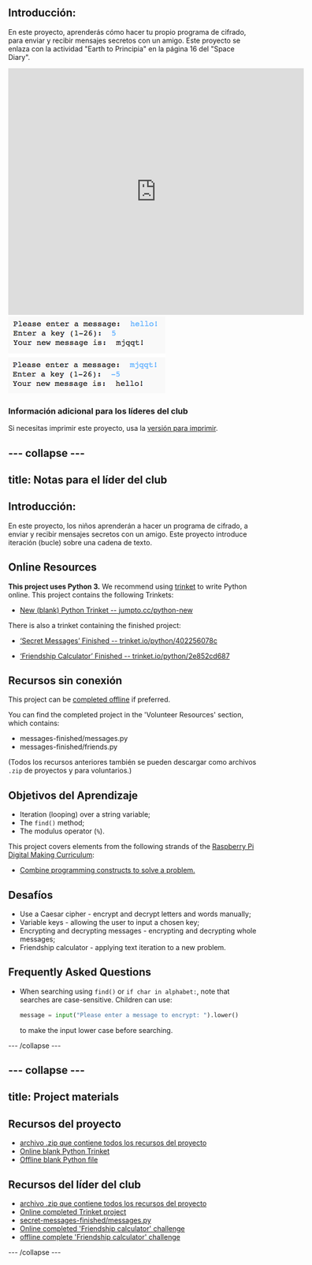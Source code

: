 ## Introducción:

En este proyecto, aprenderás cómo hacer tu propio programa de cifrado, para enviar y recibir mensajes secretos con un amigo. Este proyecto se enlaza con la actividad "Earth to Principia" en la página 16 del "Space Diary".

<div class="trinket">
  <iframe src="https://trinket.io/embed/python/402256078c?outputOnly=true&start=result" width="600" height="500" frameborder="0" marginwidth="0" marginheight="0" allowfullscreen>
  </iframe>
  <img src="images/messages-finished.png">
</div>

### Información adicional para los líderes del club

Si necesitas imprimir este proyecto, usa la [versión para imprimir](https://projects.raspberrypi.org/en/projects/secret-messages/print).

## \--- collapse \---

## title: Notas para el líder del club

## Introducción:

En este proyecto, los niños aprenderán a hacer un programa de cifrado, a enviar y recibir mensajes secretos con un amigo. Este proyecto introduce iteración (bucle) sobre una cadena de texto.

## Online Resources

**This project uses Python 3.** We recommend using [trinket](https://trinket.io/) to write Python online. This project contains the following Trinkets:

* [New (blank) Python Trinket -- jumpto.cc/python-new](http://jumpto.cc/python-new)

There is also a trinket containing the finished project:

* [‘Secret Messages’ Finished -- trinket.io/python/402256078c](https://trinket.io/python/402256078c)

* [‘Friendship Calculator’ Finished -- trinket.io/python/2e852cd687](https://trinket.io/python/2e852cd687)

## Recursos sin conexión

This project can be [completed offline](https://www.codeclubprojects.org/en-GB/resources/python-working-offline/) if preferred.

You can find the completed project in the 'Volunteer Resources' section, which contains:

* messages-finished/messages.py
* messages-finished/friends.py

(Todos los recursos anteriores también se pueden descargar como archivos `.zip` de proyectos y para voluntarios.)

## Objetivos del Aprendizaje

* Iteration (looping) over a string variable;
* The `find()` method;
* The modulus operator (`%`).

This project covers elements from the following strands of the [Raspberry Pi Digital Making Curriculum](http://rpf.io/curriculum):

* [Combine programming constructs to solve a problem.](https://www.raspberrypi.org/curriculum/programming/builder)

## Desafíos

* Use a Caesar cipher - encrypt and decrypt letters and words manually;
* Variable keys - allowing the user to input a chosen key;
* Encrypting and decrypting messages - encrypting and decrypting whole messages;
* Friendship calculator - applying text iteration to a new problem.

## Frequently Asked Questions

* When searching using `find()` or `if char in alphabet:`, note that searches are case-sensitive. Children can use:
    
    ```python
    message = input("Please enter a message to encrypt: ").lower()
    ```
    
    to make the input lower case before searching.

\--- /collapse \---

## \--- collapse \---

## title: Project materials

## Recursos del proyecto

* [archivo .zip que contiene todos los recursos del proyecto](resources/secret-messages-project-resources.zip)
* [Online blank Python Trinket](http://jumpto.cc/python-new)
* [Offline blank Python file](resources/new-new.py)

## Recursos del líder del club

* [archivo .zip que contiene todos los recursos del proyecto](resources/secret-messages-volunteer-resources.zip)
* [Online completed Trinket project](https://trinket.io/python/402256078c)
* [secret-messages-finished/messages.py](resources/secret-messages-finished-messages.py)
* [Online completed 'Friendship calculator' challenge](https://trinket.io/python/2e852cd687)
* [offline complete 'Friendship calculator' challenge](resources/friendship-calculator-finished-friends.py)

\--- /collapse \---